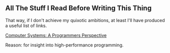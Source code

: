 ## All The Stuff I Read Before Writing This Thing

That way, if I don't achieve my quixotic ambitions, at least I'll have
produced a useful list of links.

[Computer Systems: A Programmers Perspective](http://jarson.asia/resource/CSAPP.pdf)

Reason: for insight into high-performance programming.
